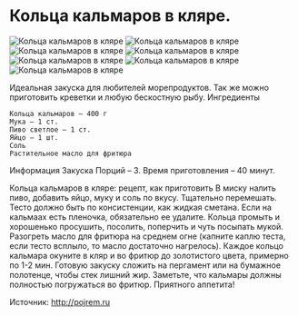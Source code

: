 # Кольца кальмаров в кляре.
![Кольца кальмаров в кляре][id1]
![Кольца кальмаров в кляре][id2]
![Кольца кальмаров в кляре][id3]
![Кольца кальмаров в кляре][id4]
![Кольца кальмаров в кляре][id5]
![Кольца кальмаров в кляре][id6]
![Кольца кальмаров в кляре][id7]

Идеальная закуска для любителей морепродуктов. Так же можно приготовить креветки и любую бескостную рыбу.
Ингредиенты

    Кольца кальмаров – 400 г
    Мука – 1 ст.
    Пиво светлое – 1 ст.
    Яйцо – 1 шт.
    Соль
    Растительное масло для фритюра

Информация
Закуска
Порций – 3.
Время приготовления – 40 минут.

Кольца кальмаров в кляре: рецепт, как приготовить
В миску налить пиво, добавить яйцо, муку и соль по вкусу.
Тщательно перемешать. Тесто должно быть по консистенции, как жидкая сметана.
Если на кальмаах есть пленочка, обязательно ее удалите. Кольца промыть и хорошенько просушить, посолить, поперчить и чуть посыпать мукой.
Разогреть масло для фритюра на среднем огне (капните каплю теста, если тесто всплыло, то масло достаточно нагрелось). Каждое кольцо кальмара окуните в кляр и во фритюр до золотистого цвета, примерно по 1-2 мин. Готовую закуску сложить на пергамент или на бумажное полотенце, чтобы стек лишний жир. Заметьте, что кальмары должны полностью погружаться во фритюр.
Приятного аппетита! 

Источник: http://pojrem.ru

[id1]: /images/Kulinar/Salad/kalmar_kolca_klyar_001.jpg 'Кольца кальмаров в кляре'
[id2]: /images/Kulinar/Salad/kalmar_kolca_klyar_002.jpg 'Кольца кальмаров в кляре'
[id3]: /images/Kulinar/Salad/kalmar_kolca_klyar_003.jpg 'Кольца кальмаров в кляре'
[id4]: /images/Kulinar/Salad/kalmar_kolca_klyar_004.jpg 'Кольца кальмаров в кляре'
[id5]: /images/Kulinar/Salad/kalmar_kolca_klyar_005.jpg 'Кольца кальмаров в кляре'
[id6]: /images/Kulinar/Salad/kalmar_kolca_klyar_006.jpg 'Кольца кальмаров в кляре'
[id7]: /images/Kulinar/Salad/kalmar_kolca_klyar_007.jpg 'Кольца кальмаров в кляре'

